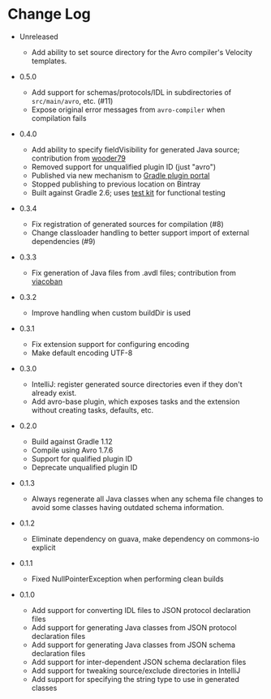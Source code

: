 # Change Log

* Unreleased
    * Add ability to set source directory for the Avro compiler's Velocity templates.

* 0.5.0
    * Add support for schemas/protocols/IDL in subdirectories of `src/main/avro`, etc. (#11)
    * Expose original error messages from `avro-compiler` when compilation fails

* 0.4.0
    * Add ability to specify fieldVisibility for generated Java source; contribution from [wooder79](https://github.com/wooder79)
    * Removed support for unqualified plugin ID (just "avro")
    * Published via new mechanism to [Gradle plugin portal](https://plugins.gradle.org)
    * Stopped publishing to previous location on Bintray
    * Built against Gradle 2.6; uses [test kit](https://docs.gradle.org/current/userguide/test_kit.html) for functional testing

* 0.3.4
    * Fix registration of generated sources for compilation (#8)
    * Change classloader handling to better support import of external dependencies (#9)

* 0.3.3
    * Fix generation of Java files from .avdl files; contribution from [viacoban](https://github.com/viacoban)

* 0.3.2
    * Improve handling when custom buildDir is used

* 0.3.1
    * Fix extension support for configuring encoding
    * Make default encoding UTF-8

* 0.3.0
    * IntelliJ: register generated source directories even if they don't already exist.
    * Add avro-base plugin, which exposes tasks and the extension without creating tasks, defaults, etc.

* 0.2.0
    * Build against Gradle 1.12
    * Compile using Avro 1.7.6
    * Support for qualified plugin ID
    * Deprecate unqualified plugin ID

* 0.1.3
    * Always regenerate all Java classes when any schema file changes to avoid some classes having outdated schema information.

* 0.1.2
    * Eliminate dependency on guava, make dependency on commons-io explicit

* 0.1.1
    * Fixed NullPointerException when performing clean builds

* 0.1.0
    * Add support for converting IDL files to JSON protocol declaration files
    * Add support for generating Java classes from JSON protocol declaration files
    * Add support for generating Java classes from JSON schema declaration files
    * Add support for inter-dependent JSON schema declaration files
    * Add support for tweaking source/exclude directories in IntelliJ
    * Add support for specifying the string type to use in generated classes
